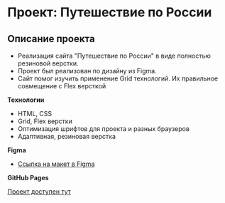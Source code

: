 # Проект: Путешествие по России

## Описание проекта
* Реализация сайта "Путешествие по России" в виде полностью резиновой верстки.
* Проект был реализован по дизайну из Figma.
* Сайт помог изучить применение Grid технологий. Их правильное совмещение с Flex версткой

**Технологии**

* HTML, CSS
* Grid, Flex верстки
* Оптимизация шрифтов для проекта и разных браузеров
* Адаптивная, резиновая верстка

**Figma**

* [Ссылка на макет в Figma](https://www.figma.com/file/5S2WSbEFL6awjVWJ0NWL8Q/Sprint-3_-Russia-_-desktop-mobile?node-id=28503%3A0)


**GitHub Pages**

[Проект доступен тут](https://www.yandex.ru)